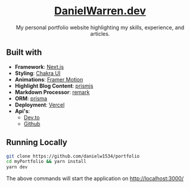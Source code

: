 <div align="center">
  <h1><a href="https://danielwarren.dev" target="_blank">DanielWarren.dev</a></h1>
  My personal portfolio website highlighting my skills, experience, and articles.
</div>

## Built with
- **Framework**: [Next.js](https://nextjs.org/)
- **Styling**: [Chakra UI](https://chakra-ui.com/)
- **Animations**: [Framer Motion](https://www.framer.com/motion/)
- **Highlight Blog Content**: [prismjs](https://prismjs.com/)
- **Markdown Processor**: [remark](https://remark.js.org/)
- **ORM**: [prisma](https://www.prisma.io/)
- **Deployment**: [Vercel](https://vercel.com)
- **Api's**:
  - [Dev.to](https://dev.to/api)
  - [Github](https://api.github.com)

## Running Locally

```sh
git clone https://github.com/danielw1534/portfolio
cd myPortfolio && yarn install
yarn dev
```

The above commands will start the application on [http://localhost:3000/](http://localhost:3000)
